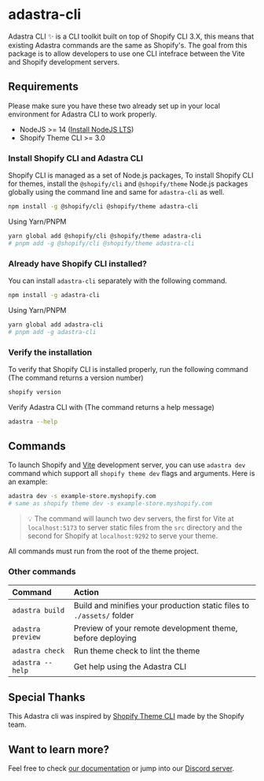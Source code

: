 # adastra-cli

Adastra CLI ✨ is a CLI toolkit built on top of Shopify CLI 3.X, this means that existing Adastra commands are the same as Shopify's. The goal from this package is to allow developers to use one CLI intefrace between the Vite and Shopify development servers.

## Requirements

Please make sure you have these two already set up in your local environment for Adastra CLI to work properly.

- NodeJS >= 14 ([Install NodeJS LTS](https://nodejs.org/))
- Shopify Theme CLI >= 3.0

### Install Shopify CLI and Adastra CLI

Shopify CLI is managed as a set of Node.js packages, To install Shopify CLI for themes, install the `@shopify/cli` and `@shopify/theme` Node.js packages globally using the command line and same for `adastra-cli` as well.

```bash
npm install -g @shopify/cli @shopify/theme adastra-cli
```

Using Yarn/PNPM

```bash
yarn global add @shopify/cli @shopify/theme adastra-cli
# pnpm add -g @shopify/cli @shopify/theme adastra-cli
```

### Already have Shopify CLI installed?

You can install `adastra-cli` separately with the following command.

```bash
npm install -g adastra-cli
```

Using Yarn/PNPM

```bash
yarn global add adastra-cli
# pnpm add -g adastra-cli
```

### Verify the installation

To verify that Shopify CLI is installed properly, run the following command (The command returns a version number)

```bash
shopify version
```

Verify Adastra CLI with (The command returns a help message)

```bash
adastra --help
```

## Commands

To launch Shopify and [Vite](https://vitejs.dev) development server, you can use `adastra dev` command which support all `shopify theme dev` flags and arguments. Here is an example:

```bash
adastra dev -s example-store.myshopify.com
# same as shopify theme dev -s example-store.myshopify.com
```

> 💡 The command will launch two dev servers, the first for Vite at `localhost:5173` to server static files from the `src` directory and the second for Shopify at `localhost:9292` to serve your theme.

All commands must run from the root of the theme project.

### Other commands

| Command           | Action                                                                |
| :---------------- | :-------------------------------------------------------------------- |
| `adastra build`   | Build and minifies your production static files to `./assets/` folder |
| `adastra preview` | Preview of your remote development theme, before deploying            |
| `adastra check`   | Run theme check to lint the theme                                     |
| `adastra --help`  | Get help using the Adastra CLI                                        |

## Special Thanks

This Adastra cli was inspired by [Shopify Theme CLI](https://github.com/Shopify/cli) made by the Shopify team.

## Want to learn more?

Feel free to check [our documentation](https://docs.blanklob.com) or jump into our [Discord server](https://help.blanklob.com).
